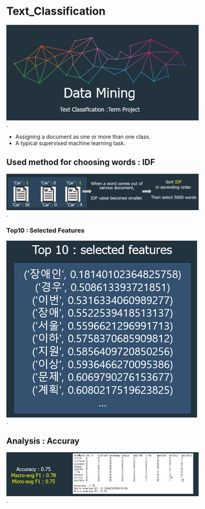 # Text_Classification
![Demo](https://github.com/PhilipBox/Text_Classification/blob/master/dm/img/dm_tp_1.PNG).<br>

- Assigning a document as one or more than one class.
- A typical supervised machine learning task.<br>
## Used method for choosing words : IDF
![Demo](https://github.com/PhilipBox/Text_Classification/blob/master/dm/img/dm_tp_2.PNG).<br>

### Top10 : Selected Features 
![Demo](https://github.com/PhilipBox/Text_Classification/blob/master/dm/img/dm_tp_3.PNG).<br>

## Analysis : Accuray
![Demo](https://github.com/PhilipBox/Text_Classification/blob/master/dm/img/dm_tp_4.PNG).<br>
